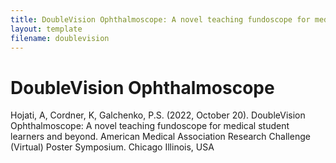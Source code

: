 ```yaml
---
title: DoubleVision Ophthalmoscope: A novel teaching fundoscope for medical student learners and beyond
layout: template
filename: doublevision
---
```


# DoubleVision Ophthalmoscope

Hojati, A, Cordner, K, Galchenko, P.S. (2022, October 20). DoubleVision Ophthalmoscope: A novel teaching fundoscope for medical student learners and beyond. American Medical Association Research Challenge (Virtual) Poster Symposium. Chicago Illinois, USA
